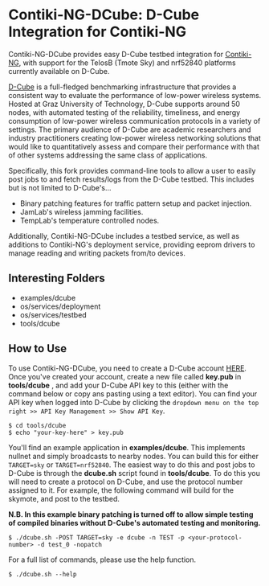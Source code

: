 # Contiki-NG-DCube: D-Cube Integration for Contiki-NG

Contiki-NG-DCube provides easy D-Cube testbed integration for [Contiki-NG](https://github.com/contiki-ng/contiki-ng), with support for the TelosB (Tmote Sky) and nrf52840 platforms currently available on D-Cube.

[D-Cube](https://iti-testbed.tugraz.at/wiki/index.php/Main_Page) is a full-fledged benchmarking infrastructure that provides a consistent way to evaluate the performance of low-power wireless systems. Hosted at Graz University of Technology, D-Cube supports around 50 nodes, with automated testing of the reliability, timeliness, and energy consumption of low-power wireless communication protocols in a variety of settings. The primary audience of D-Cube are academic researchers and industry practitioners creating low-power wireless networking solutions that would like to quantitatively assess and compare their performance with that of other systems addressing the same class of applications.

Specifically, this fork provides command-line tools to allow a user to easily post jobs to and fetch results/logs from the D-Cube testbed. This includes but is not limited to D-Cube's...

- Binary patching features for traffic pattern setup and packet injection.
- JamLab's wireless jamming facilities.
- TempLab's temperature controlled nodes.

Additionally, Contiki-NG-DCube includes a testbed service, as well as additions to Contiki-NG's deployment service, providing eeprom drivers to manage reading and writing packets from/to devices.

## Interesting Folders

- examples/dcube
- os/services/deployment
- os/services/testbed
- tools/dcube

## How to Use

To use Contiki-NG-DCube, you need to create a D-Cube account [HERE](https://iti-testbed.tugraz.at/wiki/index.php/Testbed_Access). Once you've created your account, create a new file called **key.pub** in **tools/dcube** , and add your D-Cube API key to this (either with the command below or copy ans pasting using a text editor). You can find your API key when logged into D-Cube by clicking the `dropdown menu on the top right >> API Key Management >> Show API Key`.

```
$ cd tools/dcube
$ echo "your-key-here" > key.pub
```

You'll find an example application in **examples/dcube**. This implements nullnet and simply broadcasts to nearby nodes. You can build this for either `TARGET=sky` or `TARGET=nrf52840`. The easiest way to do this and post jobs to D-Cube is through the **dcube.sh** script found in **tools/dcube**. To do this you will need to create a protocol on D-Cube, and use the protocol number assigned to it. For example, the following command will build for the skymote, and post to the testbed.

**N.B. In this example binary patching is turned off to allow simple testing of compiled binaries without D-Cube's automated testing and monitoring.**

```
$ ./dcube.sh -POST TARGET=sky -e dcube -n TEST -p <your-protocol-number> -d test_0 -nopatch
```

For a full list of commands, please use the help function.

```
$ ./dcube.sh --help
```
